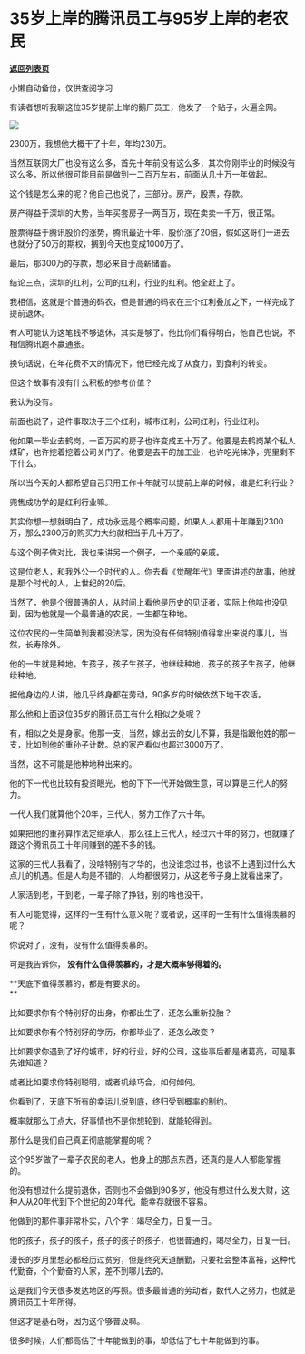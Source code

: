 # 35岁上岸的腾讯员工与95岁上岸的老农民

[**返回列表页**](/gzh/记忆承载3)

小懒自动备份，仅供查阅学习

有读者想听我聊这位35岁提前上岸的鹅厂员工，他发了一个贴子，火遍全网。  

![](https://mmbiz.qpic.cn/mmbiz_png/aYCQDPqZ8kxtg3Bvo8Co6ic0kiakia4NxxG4W4oOCnGVmUU7YKeicyzrLuic6Mmhbhb1zQ1kyOibVlu0WnKqa7BNH29w/640?wx_fmt=png)

2300万，我想他大概干了十年，年均230万。  

  

当然互联网大厂也没有这么多，首先十年前没有这么多，其次你刚毕业的时候没有这么多，所以他很可能目前是做到一二百万左右，前面从几十万一年做起。

  

这个钱是怎么来的呢？他自己也说了，三部分。房产，股票，存款。  

  

房产得益于深圳的大势，当年买套房子一两百万，现在卖卖一千万，很正常。  

股票得益于腾讯股价的涨势，腾讯最近十年，股价涨了20倍，假如这哥们一进去也就分了50万的期权，搁到今天也变成1000万了。

最后，那300万的存款，想必来自于高薪储蓄。

  

结论三点，深圳的红利，公司的红利，行业的红利。他全赶上了。

  

我相信，这就是个普通的码农，但是普通的码农在三个红利叠加之下，一样完成了提前退休。

  

有人可能认为这笔钱不够退休，其实是够了。他比你们看得明白，他自己也说，不相信腾讯跑不赢通胀。

  

换句话说，在年花费不大的情况下，他已经完成了从食力，到食利的转变。

  

但这个故事有没有什么积极的参考价值？

  

我认为没有。

  

前面也说了，这件事取决于三个红利，城市红利，公司红利，行业红利。

  

他如果一毕业去鹤岗，一百万买的房子也许变成五十万了。他要是去鹤岗某个私人煤矿，也许挖着挖着公司关门了。他要是去干的加工业，也许吃光抹净，兜里剩不下什么。

  

所以当今天的人都希望自己只用工作十年就可以提前上岸的时候，谁是红利行业？

  

兜售成功学的是红利行业嘛。

  

其实你想一想就明白了，成功永远是个概率问题，如果人人都用十年赚到2300万，那么2300万的购买力大约就相当于几十万了。

  

与这个例子做对比，我也来讲另一个例子，一个亲戚的亲戚。

  

这是位老人，和我外公一个时代的人。你去看《觉醒年代》里面讲述的故事，他就是那个时代的人，上世纪的20后。

  

当然了，他是个很普通的人，从时间上看他是历史的见证者，实际上他啥也没见到，因为他就是一个最普通的农民，一生都在种地。

  

这位农民的一生简单到我都没法写，因为没有任何特别值得拿出来说的事儿，当然，长寿除外。

  

他的一生就是种地，生孩子，孩子生孩子，他继续种地，孩子的孩子生孩子，他继续种地。

  

据他身边的人讲，他几乎终身都在劳动，90多岁的时候依然下地干农活。  
  

那么他和上面这位35岁的腾讯员工有什么相似之处呢？  

  

有，相似之处是身家。他那一支，当然，嫁出去的女儿不算，我是指跟他姓的那一支，比如到他的重孙子计数。总的家产看似也超过3000万了。

  

当然，这不可能是他种地种出来的。  

  

他的下一代也比较有投资眼光，他的下下一代开始做生意，可以算是三代人的努力。

  

一代人我们就算他个20年，三代人，努力工作了六十年。

  

如果把他的重孙算作法定继承人，那么往上三代人，经过六十年的努力，也就赚了跟这个腾讯员工十年间赚到的差不多的钱。

  

这家的三代人我看了，没啥特别有才华的，也没谁念过书，也谈不上遇到过什么大点儿的机遇。但是人均是不错的，人均都很努力，从这老爷子身上就看出来了。  

  

人家活到老，干到老，一辈子除了挣钱，别的啥也没干。

  

有人可能觉得，这样的一生有什么意义呢？或者说，这样的一生有什么值得羡慕的呢？  

  

你说对了，没有，没有什么值得羡慕的。  

  

可是我告诉你， **没有什么值得羡慕的，才是大概率够得着的。**  

  

 **天底下值得羡慕的，都是有要求的。  
**

  

比如要求你有个特别好的出身，你都出生了，还怎么重新投胎？  

  

比如要求你有个特别好的学历，你都毕业了，还怎么改变？

  

比如要求你遇到了好的城市，好的行业，好的公司，这些事后都是诸葛亮，可是事先谁知道？

  

或者比如要求你特别聪明，或者机缘巧合，如何如何。

  

你看到了，天底下所有的幸运儿说到底，终归受到概率的制约。  

  

概率就那么丁点大，好事情也不是你想轮到，就能轮得到。  

  

那什么是我们自己真正彻底能掌握的呢？  

  

这个95岁做了一辈子农民的老人，他身上的那点东西，还真的是人人都能掌握的。

  

他没有想过什么提前退休，否则也不会做到90多岁，他没有想过什么发大财，这种人从20年代到下个世纪的20年代，能幸存就很不容易。  

  

他做到的那件事非常朴实，八个字：竭尽全力，日复一日。  

  

他的孩子，孩子的孩子，孩子的孩子的孩子，也很普通的，竭尽全力，日复一日。  

  

漫长的岁月里想必都经历过贫穷，但是终究天道酬勤，只要社会整体富裕，这种代代勤奋，个个勤奋的人家，差不到哪儿去的。  

  

这是我们今天很多发达地区的写照。很多最普通的劳动者，数代人之努力，也就是腾讯员工十年所得。  

  

但这才是基石呀，因为这个够普及嘛。

  

很多时候，人们都高估了十年能做到的事，却低估了七十年能做到的事。

